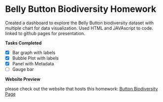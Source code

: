 # Belly Button Biodiversity Homework

Created a dashboard to explore the Belly Button biodiversity dataset with multiple chart for data visualization.  Used HTML and JAVAscript to code.  
linked to github pages for presentation.

**Tasks Completed**
- [x] Bar graph with labels 
- [x] Bubble Plot with labels
- [x] Panel with Metadata
- [ ] Gauge bar

**Website Preview**

please check out the website that hosts this homework: [Button Biodiversity Page](jzmtwong.github.io)
